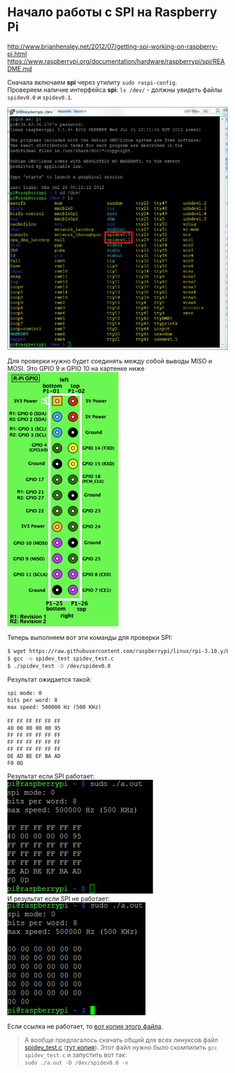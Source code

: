 # Начало работы с SPI на Raspberry Pi
http://www.brianhensley.net/2012/07/getting-spi-working-on-raspberry-pi.html  
https://www.raspberrypi.org/documentation/hardware/raspberrypi/spi/README.md  

Сначала включаем **spi** через утилиту `sudo raspi-config`.  
Проверяем наличие интерфейса **spi**: `ls /dev/` - должны увидеть файлы `spidev0.0` и `spidev0.1`.  

![ls /dev/](img/SPIdev.png "Результат команды ls /dev/")

Для проверки нужно будет соединять между собой выводы MISO и MOSI. Это GPIO 9 и GPIO 10 на картенке ниже  
![GPIO](img/GPIOs.png "Расположение выводов GPIO")  

Теперь выполняем вот эти команды для проверки SPI:  
```bash
$ wget https://raw.githubusercontent.com/raspberrypi/linux/rpi-3.10.y/Documentation/spi/spidev_test.c
$ gcc -o spidev_test spidev_test.c
$ ./spidev_test -D /dev/spidev0.0
```
Результат ожидается такой:
```
spi mode: 0
bits per word: 8
max speed: 500000 Hz (500 KHz)

FF FF FF FF FF FF
40 00 00 00 00 95
FF FF FF FF FF FF
FF FF FF FF FF FF
FF FF FF FF FF FF
DE AD BE EF BA AD
F0 0D
```
Результат если SPI работает:  
![SPI работает, в результате много FF](img/spi_working.png "SPI работает")  
И результат если SPI не работает:  
![SPI не работает, в результате все 00](img/spi_not_working.png "SPI не работает")  

Если ссылка не работает, то [вот копия этого файла](spidev_test_rpi.c).

> А вообще предлагалось скачать общий для всех линуксов файл [spidev_test.c](https://github.com/torvalds/linux/blob/master/tools/spi/spidev_test.c) ([тут копия](spidev_test_torvalds.c)). Этот файл нужно было скомпилить `gcc spidev_test.c` и запустить вот так:  
> `sudo ./a.out -D /dev/spidev0.0 -v`  
